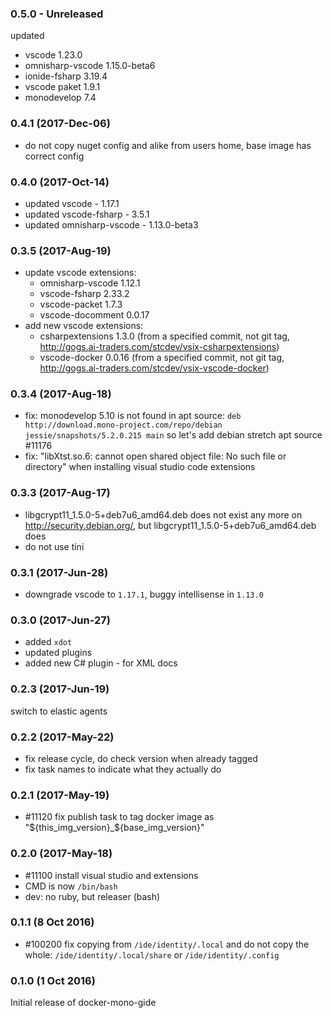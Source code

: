 ### 0.5.0 - Unreleased

updated
 * vscode 1.23.0
 * omnisharp-vscode 1.15.0-beta6
 * ionide-fsharp 3.19.4
 * vscode paket 1.9.1
 * monodevelop 7.4

### 0.4.1 (2017-Dec-06)

 * do not copy nuget config and alike from users home, base image has correct config

### 0.4.0 (2017-Oct-14)

* updated vscode - 1.17.1
* updated vscode-fsharp - 3.5.1
* updated omnisharp-vscode - 1.13.0-beta3

### 0.3.5 (2017-Aug-19)

* update vscode extensions:
  * omnisharp-vscode 1.12.1
  * vscode-fsharp 2.33.2
  * vscode-packet 1.7.3
  * vscode-docomment 0.0.17
* add new vscode extensions:
  * csharpextensions 1.3.0 (from a specified commit, not git tag,
    http://gogs.ai-traders.com/stcdev/vsix-csharpextensions)
  * vscode-docker 0.0.16 (from a specified commit, not git tag,
    http://gogs.ai-traders.com/stcdev/vsix-vscode-docker)

### 0.3.4 (2017-Aug-18)

* fix: monodevelop 5.10 is not found in apt source:
`deb http://download.mono-project.com/repo/debian jessie/snapshots/5.2.0.215 main`
 so let's add debian stretch apt source #11176
* fix: "libXtst.so.6: cannot open shared object file: No such file or directory"
 when installing visual studio code extensions

### 0.3.3 (2017-Aug-17)

* libgcrypt11_1.5.0-5+deb7u6_amd64.deb does not exist any more on
 http://security.debian.org/, but libgcrypt11_1.5.0-5+deb7u6_amd64.deb does
* do not use tini

### 0.3.1 (2017-Jun-28)

 * downgrade vscode to `1.17.1`, buggy intellisense in `1.13.0`

### 0.3.0 (2017-Jun-27)

 * added `xdot`
 * updated plugins
 * added new C# plugin - for XML docs

### 0.2.3 (2017-Jun-19)

switch to elastic agents

### 0.2.2 (2017-May-22)

* fix release cycle, do check version when already tagged
* fix task names to indicate what they actually do

### 0.2.1 (2017-May-19)

* \#11120 fix publish task to tag docker image as "${this_img_version}_${base_img_version}"

### 0.2.0 (2017-May-18)

* \#11100 install visual studio and extensions
* CMD is now `/bin/bash`
* dev: no ruby, but releaser (bash)

### 0.1.1 (8 Oct 2016)

* #100200 fix copying from `/ide/identity/.local` and do not copy the whole:
 `/ide/identity/.local/share` or `/ide/identity/.config`

### 0.1.0 (1 Oct 2016)

Initial release of docker-mono-gide
